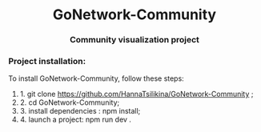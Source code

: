 <h1 align="center">GoNetwork-Community </h1>
<h3 align="center">Community visualization project</h3>

<h3 align="start">Project installation:</h3>
<p >To install GoNetwork-Community, follow these steps:</p>
<ol>
<li>1. git clone <a href="https://github.com/HannaTsilikina/GoNetwork-Community">https://github.com/HannaTsilikina/GoNetwork-Community</a> ;</li>
<li>2. cd GoNetwork-Community;</li>
<li>3. install dependencies : npm install;</li>
<li>4. launch a project: npm run dev .</li>
</ol>
